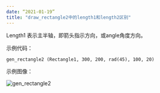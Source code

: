 ```yaml
---
date: “2021-01-19”
title: "draw_rectangle2中的length1和length2区别"
---
```


Length1 表示主半轴，即箭头指示方向，或angle角度方向。

示例代码：

```
gen_rectangle2 (Rectangle1, 300, 200, rad(45), 100, 20)
```

示例图像：



![gen_rectangle2](http://qn.halcon.lizhenguo.cn/image/gen_rectangle2.png)